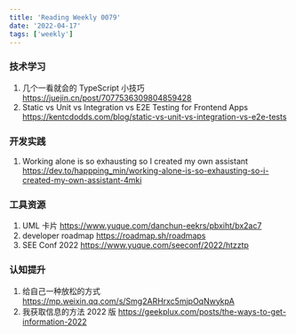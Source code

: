 ```yaml
---
title: 'Reading Weekly 0079'
date: '2022-04-17'
tags: ['weekly']
---
```


### 技术学习

1. 几个一看就会的 TypeScript 小技巧 https://juejin.cn/post/7077536309804859428
2. Static vs Unit vs Integration vs E2E Testing for Frontend Apps https://kentcdodds.com/blog/static-vs-unit-vs-integration-vs-e2e-tests

### 开发实践

1. Working alone is so exhausting so I created my own assistant https://dev.to/happping_min/working-alone-is-so-exhausting-so-i-created-my-own-assistant-4mki

### 工具资源

1. UML 卡片 https://www.yuque.com/danchun-eekrs/pbxiht/bx2ac7
2. developer roadmap https://roadmap.sh/roadmaps
3. SEE Conf 2022 https://www.yuque.com/seeconf/2022/htzztp

### 认知提升

1. 给自己一种放松的方式 https://mp.weixin.qq.com/s/Smg2ARHrxc5mjpOqNwykpA
2. 我获取信息的方法 2022 版 https://geekplux.com/posts/the-ways-to-get-information-2022
